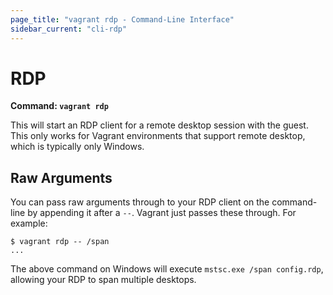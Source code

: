 ```yaml
---
page_title: "vagrant rdp - Command-Line Interface"
sidebar_current: "cli-rdp"
---
```


# RDP

**Command: `vagrant rdp`**

This will start an RDP client for a remote desktop session with the
guest. This only works for Vagrant environments that support remote
desktop, which is typically only Windows.

## Raw Arguments

You can pass raw arguments through to your RDP client on the
command-line by appending it after a `--`. Vagrant just passes
these through. For example:

```
$ vagrant rdp -- /span
...
```

The above command on Windows will execute `mstsc.exe /span config.rdp`,
allowing your RDP to span multiple desktops.
